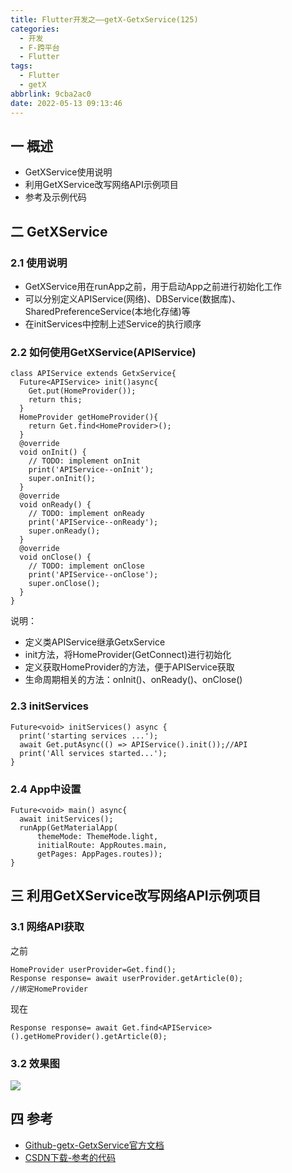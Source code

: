 ```yaml
---
title: Flutter开发之——getX-GetxService(125)
categories:
  - 开发
  - F-跨平台
  - Flutter
tags:
  - Flutter
  - getX
abbrlink: 9cba2ac0
date: 2022-05-13 09:13:46
---
```

## 一 概述

* GetXService使用说明
* 利用GetXService改写网络API示例项目
* 参考及示例代码

<!--more-->

## 二 GetXService

### 2.1 使用说明

* GetXService用在runApp之前，用于启动App之前进行初始化工作
* 可以分别定义APIService(网络)、DBService(数据库)、SharedPreferenceService(本地化存储)等
* 在initServices中控制上述Service的执行顺序

### 2.2 如何使用GetXService(APIService)

```
class APIService extends GetxService{
  Future<APIService> init()async{
    Get.put(HomeProvider());
    return this;
  }
  HomeProvider getHomeProvider(){
    return Get.find<HomeProvider>();
  }
  @override
  void onInit() {
    // TODO: implement onInit
    print('APIService--onInit');
    super.onInit();
  }
  @override
  void onReady() {
    // TODO: implement onReady
    print('APIService--onReady');
    super.onReady();
  }
  @override
  void onClose() {
    // TODO: implement onClose
    print('APIService--onClose');
    super.onClose();
  }
}
```

说明：

* 定义类APIService继承GetxService
* init方法，将HomeProvider(GetConnect)进行初始化
* 定义获取HomeProvider的方法，便于APIService获取
* 生命周期相关的方法：onInit()、onReady()、onClose()

### 2.3 initServices

```
Future<void> initServices() async {
  print('starting services ...');
  await Get.putAsync(() => APIService().init());//API
  print('All services started...');
}
```

### 2.4 App中设置

```
Future<void> main() async{
  await initServices();
  runApp(GetMaterialApp(
      themeMode: ThemeMode.light,
      initialRoute: AppRoutes.main,
      getPages: AppPages.routes));
}
```

## 三 利用GetXService改写网络API示例项目

### 3.1 网络API获取

之前

```
HomeProvider userProvider=Get.find();
Response response= await userProvider.getArticle(0);
//绑定HomeProvider
```

现在

```
Response response= await Get.find<APIService>().getHomeProvider().getArticle(0);
```

### 3.2 效果图
![][1]

## 四  参考

* [Github-getx-GetxService官方文档](https://github.com/jonataslaw/getx#getxservice)
* [CSDN下载-参考的代码](https://download.csdn.net/download/Calvin_zhou/85358794)


[1]:https://cdn.jsdelivr.net/gh/PGzxc/CDN/blog-flutter/flutter-getx-service-14-getxservice-sample.png